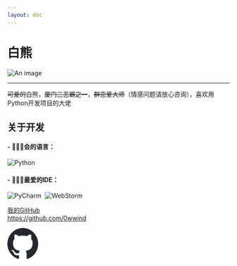 ```yaml
---
layout: doc
---
```

# 白熊
![An image](http://q1.qlogo.cn/g?b=qq&nk=2797512412&s=160)
_________________
~~可爱的~~白熊，~~厦门三恶霸之一~~，~~群恋爱大师~~（情感问题请放心咨询），喜欢用Python开发项目的大佬
## 关于开发

#### - **👨🏻‍💻会的语言**：
<p>
<img src="https://img.shields.io/badge/-Python-A9A9A9?logo=Python&logoColor=3776AB" alt="Python" style="display: inline-block;" />&nbsp;
</p>

#### - **👨🏻‍💻最爱的IDE**：
<p>
<img src="https://img.shields.io/badge/-PyCharm-C0C0C0?logo=PyCharm&logoColor=000" alt="PyCharm" style="display: inline-block;" />&nbsp;
<img src="https://img.shields.io/badge/-WebStorm-000?logo=WebStorm&logoColor=FFF" alt="WebStorm" style="display: inline-block;" />&nbsp;
</p>

<style src="/.vitepress/theme/style/linkcard.css"></style>
<div class="linkcard">
  <a href="https://github.com/0wwind" target="_blank">
    <p class="description">我的GitHub<br><span>https://github.com/0wwind</span></p>
    <div class="logo">
        <img alt="Logo" width="70px" height="70px" src="/icon/github.svg" />
    </div>
  </a>
</div>
